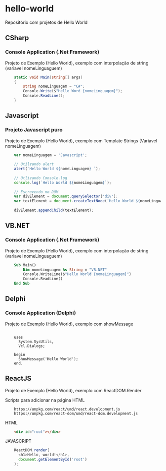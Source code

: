 # hello-world
Repositório com projetos de Hello World

## CSharp 
### Console Application (.Net Framework)
Projeto de Exemplo (Hello World), exemplo com interpolação de string (variavel nomeLinguaguem)

```c#
    static void Main(string[] args)
    {
        string nomeLinguagem = "C#";
        Console.Write($"Hello Word {nomeLinguagem}");
        Console.ReadLine();
    }
 ```

## Javascript
### Projeto Javascript puro
Projeto de Exemplo (Hello World), exemplo com Template Strings (Variavel nomeLinguagem)

```js
    var nomeLinguagem = 'Javascript';
            
    // Utilzando alert
    alert(`Hello World ${nomeLinguagem} `);
    
    // Utlizando Console.log
    console.log(`Hello World ${nomeLinguagem}`);
    
    // Escrevendo no DOM
    var divElement = document.querySelector('div');
    var textElement = document.createTextNode(`Hello World ${nomeLinguagem}`);
    
    divElement.appendChild(textElement); 
   ```

## VB.NET
### Console Application (.Net Framework)
Projeto de Exemplo (Hello World), exemplo com interpolação de string (variavel nomeLinguaguem)

```vb
    Sub Main()
        Dim nomeLinguagem As String = "VB.NET"
        Console.WriteLine($"Hello World {nomeLinguagem}")
        Console.ReadLine()
    End Sub
```



## Delphi
### Console Application (Delphi)
Projeto de Exemplo (Hello World), exemplo com showMessage

```delphi
		
	uses
	  System.SysUtils,
	  Vcl.Dialogs;

	begin
	  ShowMessage('Hello World');
	end.

```

## ReactJS
Projeto de Exemplo (Hello World), exemplo com ReactDOM.Render

Scripts para adicionar na página HTML
```
	https://unpkg.com/react/umd/react.development.js
	https://unpkg.com/react-dom/umd/react-dom.development.js
``` 

HTML
```html
	<div id="root"></div>
```

JAVASCRIPT
```js
	ReactDOM.render(
	  <h1>Hello, world!</h1>,
	  document.getElementById('root')
	);
```


